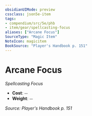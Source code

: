 ```yaml
---
obsidianUIMode: preview
cssclass: json5e-item
tags:
- compendium/src/5e/phb
- item/gear/spellcasting-focus
aliases: ["Arcane Focus"]
SourceType: "Magic Item"
NoteIcon: magicitem
BookSource: "Player's Handbook p. 151"
---
```

# Arcane Focus
*Spellcasting Focus*  

- **Cost**: ⏤
- **Weight**: ⏤

*Source: Player's Handbook p. 151*